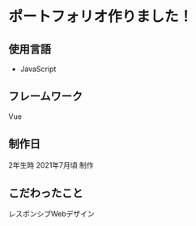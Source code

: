 # ポートフォリオ作りました！

## 使用言語

- JavaScript

## フレームワーク

Vue

## 制作日

2年生時 2021年7月頃 制作

## こだわったこと

レスポンシブWebデザイン
